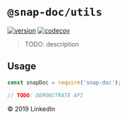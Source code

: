 # `@snap-doc/utils`

[![version](https://img.shields.io/npm/v/@snap-doc/utils.svg)](https://www.npmjs.com/package/@snap-doc/utils)
[![codecov](https://codecov.io/gh/snap-doc/snap-doc/branch/master/graph/badge.svg)](https://codecov.io/gh/snap-doc/snap-doc)

> TODO: description

## Usage

```ts
const snapDoc = require('snap-doc');

// TODO: DEMONSTRATE API
```

&copy; 2019 LinkedIn
